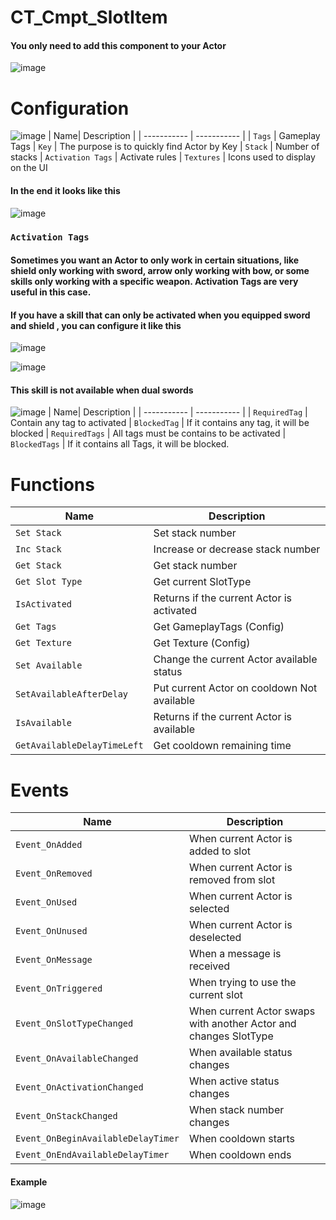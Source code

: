 
# CT_Cmpt_SlotItem
#### You only need to add this component to your Actor
![image](https://github.com/user-attachments/assets/5d2a211c-63fe-4f48-95cb-9f9ec92c2afd)


# Configuration
![image](https://github.com/user-attachments/assets/cb357a62-a00a-4903-b0dc-338160847b89)
| Name| Description |
| ----------- | ----------- |
| `Tags` | Gameplay Tags
| `Key` |  The purpose is to quickly find Actor by Key
| `Stack` |  Number of stacks
| `Activation Tags` | Activate rules
| `Textures` | Icons used to display on the UI
#### In the end it looks like this
![image](https://github.com/user-attachments/assets/162f0c3a-6556-4666-a289-7c6b2c67b01f)

### `Activation Tags`
#### Sometimes you want an Actor to only work in certain situations, like shield only working with sword, arrow only working with bow, or some skills only working with a specific weapon. Activation Tags are very useful in this case.
#### If you have a skill that can only be activated when you equipped sword and shield , you can configure it like this
![image](https://github.com/user-attachments/assets/c57dfe06-c9b0-494c-b1c3-a7ef7ae31c7e)

![image](https://github.com/user-attachments/assets/1e1f4313-e450-4d33-b7b6-724a14e95863)
#### This skill is not available when dual swords
![image](https://github.com/user-attachments/assets/306f98e7-2a83-4be3-9db8-cf3ebb8b23f7)
| Name| Description |
| ----------- | ----------- |
| `RequiredTag` |  Contain any tag to activated
| `BlockedTag` |  If it contains any tag, it will be blocked
| `RequiredTags` |  All tags must be contains to be activated
| `BlockedTags` | If it contains all Tags, it will be blocked.


# Functions

| Name| Description |
| ----------- | ----------- |
| `Set Stack` |  Set stack number
| `Inc Stack` |  Increase or decrease stack number
| `Get Stack` |  Get stack number
| `Get Slot Type` | Get current SlotType
| `IsActivated` | Returns if the current Actor is activated
| `Get Tags` | Get GameplayTags (Config)
| `Get Texture ` | Get Texture (Config)
| `Set Available` | Change the current Actor available status
| `SetAvailableAfterDelay` | Put current Actor on cooldown Not available
| `IsAvailable` | Returns if the current Actor is available
| `GetAvailableDelayTimeLeft` |Get cooldown remaining time

# Events

| Name| Description |
| ----------- | ----------- |
| `Event_OnAdded` |  When current Actor is added to slot
| `Event_OnRemoved` |  When current Actor is removed from slot
| `Event_OnUsed` |  When current Actor is selected
| `Event_OnUnused` | When current Actor is deselected
| `Event_OnMessage` | When a message is received
| `Event_OnTriggered ` | When trying to use the current slot
| `Event_OnSlotTypeChanged` | When current Actor swaps with another Actor and changes SlotType
| `Event_OnAvailableChanged` | When available status changes
| `Event_OnActivationChanged` | When active status changes
| `Event_OnStackChanged` | When stack number changes
| `Event_OnBeginAvailableDelayTimer` | When cooldown starts
| `Event_OnEndAvailableDelayTimer` | When cooldown ends

#### Example
![image](https://github.com/user-attachments/assets/d9fb3448-56b0-434f-8312-3408bb4bb566)


